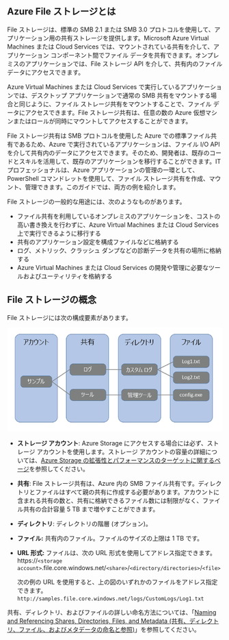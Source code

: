 ## Azure File ストレージとは

File ストレージは、標準の SMB 2.1 または SMB 3.0 プロトコルを使用して、アプリケーション用の共有ストレージを提供します。Microsoft Azure Virtual Machines または Cloud Services では、マウントされている共有を介して、アプリケーション コンポーネント間でファイル データを共有できます。オンプレミスのアプリケーションでは、File ストレージ API を介して、共有内のファイル データにアクセスできます。

Azure Virtual Machines または Cloud Services で実行しているアプリケーションでは、デスクトップ アプリケーションで通常の SMB 共有をマウントする場合と同じように、ファイル ストレージ共有をマウントすることで、ファイル データにアクセスできます。File ストレージ共有は、任意の数の Azure 仮想マシンまたはロールが同時にマウントしてアクセスすることができます。

File ストレージ共有は SMB プロトコルを使用した Azure での標準ファイル共有であるため、Azure で実行されているアプリケーションは、ファイル I/O API を介して共有内のデータにアクセスできます。そのため、開発者は、既存のコードとスキルを活用して、既存のアプリケーションを移行することができます。IT プロフェッショナルは、Azure アプリケーションの管理の一環として、PowerShell コマンドレットを使用して、ファイル ストレージ共有を作成、マウント、管理できます。このガイドでは、両方の例を紹介します。

File ストレージの一般的な用途には、次のようなものがあります。

- ファイル共有を利用しているオンプレミスのアプリケーションを、コストの高い書き換えを行わずに、Azure Virtual Machines または Cloud Services 上で実行できるように移行する
- 共有のアプリケーション設定を構成ファイルなどに格納する
- ログ、メトリック、クラッシュ ダンプなどの診断データを共有の場所に格納する 
- Azure Virtual Machines または Cloud Services の開発や管理に必要なツールおよびユーティリティを格納する

## File ストレージの概念

File ストレージには次の構成要素があります。

![files-concepts][files-concepts]

-   **ストレージ アカウント**: Azure Storage にアクセスする場合には必ず、ストレージ アカウントを使用します。ストレージ アカウントの容量の詳細については、[Azure Storage の拡張性とパフォーマンスのターゲットに関するページ](../articles/storage/storage-scalability-targets.md)を参照してください。

-   **共有**: File ストレージ共有は、Azure 内の SMB ファイル共有です。ディレクトリとファイルはすべて親の共有に作成する必要があります。アカウントに含まれる共有の数と、共有に格納できるファイル数には制限がなく、ファイル共有の合計容量 5 TB まで増やすことができます。

-   **ディレクトリ**: ディレクトリの階層 (オプション)。

-	**ファイル:** 共有内のファイル。ファイルのサイズの上限は 1 TB です。

-   **URL 形式:** ファイルは、次の URL 形式を使用してアドレス指定できます。https://`<storage
    account>`.file.core.windows.net/`<share>`/`<directory/directories>`/`<file>`
    
    次の例の URL を使用すると、上の図のいずれかのファイルをアドレス指定できます。`http://samples.file.core.windows.net/logs/CustomLogs/Log1.txt`

共有、ディレクトリ、およびファイルの詳しい命名方法については、「[Naming and Referencing Shares, Directories, Files, and Metadata (共有、ディレクトリ、ファイル、およびメタデータの命名と参照)](http://msdn.microsoft.com/library/azure/dn167011.aspx)」を参照してください。

[files-concepts]: ./media/storage-file-concepts-include/files-concepts.png

<!----HONumber=AcomDC_0204_2016-->